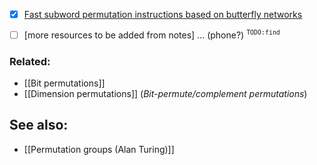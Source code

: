 - [x] [Fast subword permutation instructions based on butterfly networks](http://www.princeton.edu/~rblee/PUpapers/xiao_spie00.pdf?q=tilde/rblee/PUpapers/xiao_spie00.pdf)

- [ ] [more resources to be added from notes] ... (phone?) <sup>`TODO:find`</sup>

### Related:

- [[Bit permutations]]
- [[Dimension permutations]] (_Bit-permute/complement permutations_)

## See also:

- [[Permutation groups (Alan Turing)]]